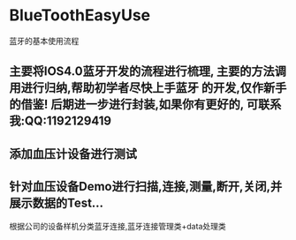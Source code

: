 # BlueToothEasyUse
蓝牙的基本使用流程

主要将IOS4.0蓝牙开发的流程进行梳理,
主要的方法调用进行归纳,帮助初学者尽快上手蓝牙
的开发,仅作新手的借鉴!
后期进一步进行封装,如果你有更好的,
可联系我:QQ:1192129419
------------------------------------
添加血压计设备进行测试
-------
针对血压设备Demo进行扫描,连接,测量,断开,关闭,并展示数据的Test...
-----------------------------------
根据公司的设备样机分类蓝牙连接,蓝牙连接管理类+data处理类